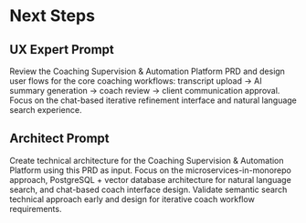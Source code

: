 # Next Steps

## UX Expert Prompt
Review the Coaching Supervision & Automation Platform PRD and design user flows for the core coaching workflows: transcript upload → AI summary generation → coach review → client communication approval. Focus on the chat-based iterative refinement interface and natural language search experience.

## Architect Prompt
Create technical architecture for the Coaching Supervision & Automation Platform using this PRD as input. Focus on the microservices-in-monorepo approach, PostgreSQL + vector database architecture for natural language search, and chat-based coach interface design. Validate semantic search technical approach early and design for iterative coach workflow requirements.